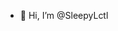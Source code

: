 - 👋 Hi, I’m @SleepyLctl
<!---
SleepyLctl/SleepyLctl is a ✨ special ✨ repository because its `README.md` (this file) appears on your GitHub profile.
You can click the Preview link to take a look at your changes.
--->

